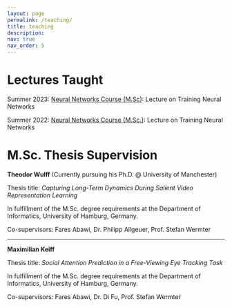 ```yaml
---
layout: page
permalink: /teaching/
title: teaching
description:
nav: true
nav_order: 5
---
```


# Lectures Taught

Summer 2023: [Neural Networks Course (M.Sc)](https://www.stine.uni-hamburg.de/scripts/mgrqispi.dll?APPNAME=CampusNet&PRGNAME=COURSEDETAILS&ARGUMENTS=-N000000000000002,-N000685,-N0,-N384954019936821,-N384954019938822,-N0,-N0,-N0): Lecture on Training Neural Networks

Summer 2022: [Neural Networks Course (M.Sc.)](https://www.stine.uni-hamburg.de/scripts/mgrqispi.dll?APPNAME=CampusNet&PRGNAME=COURSEDETAILS&ARGUMENTS=-N000000000000002,-N000663,-N0,-N381584258079208,-N381584258089209,-N0,-N0,-N0): Lecture on Training Neural Networks

# M.Sc. Thesis Supervision

**Theodor Wulff** (Currently pursuing his Ph.D. @ University of Manchester)

Thesis title: *Capturing Long-Term Dynamics During Salient Video Representation Learning*

In fulfillment of the M.Sc. degree requirements at the Department of Informatics, University of Hamburg, Germany.

Co-supervisors: Fares Abawi, Dr. Philipp Allgeuer, Prof. Stefan Wermter

------------------------------------------------------------------------------------------------------------------------------------------

**Maximilian Keiff**

Thesis title: *Social Attention Prediction in a Free-Viewing Eye Tracking Task*

In fulfillment of the M.Sc. degree requirements at the Department of Informatics, University of Hamburg, Germany.

Co-supervisors: Fares Abawi, Dr. Di Fu, Prof. Stefan Wermter 
